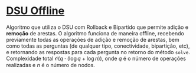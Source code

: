 # [DSU Offline](offline_dsu.cpp)

Algoritmo que utiliza o DSU com Rollback e Bipartido que permite adição e **remoção** de arestas. O algoritmo funciona de maneira offline, recebendo previamente todas as operações de adição e remoção de arestas, bem como todas as perguntas (de qualquer tipo, conectividade, bipartição, etc), e retornando as respostas para cada pergunta no retorno do método `solve`. Complexidade total $\mathcal{O}(q\cdot(\log q + \log n))$, onde $q$ é o número de operações realizadas e $n$ é o número de nodos.
